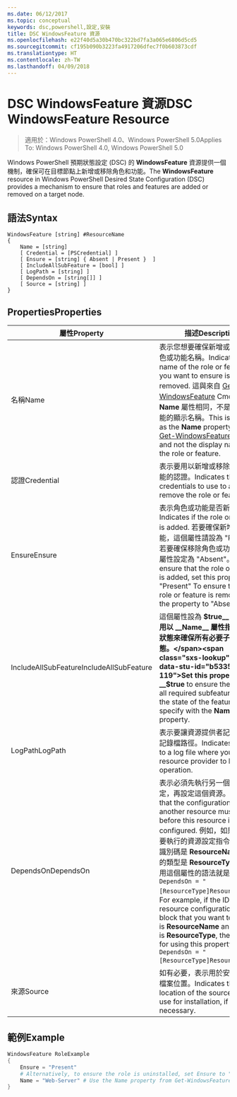 ```yaml
---
ms.date: 06/12/2017
ms.topic: conceptual
keywords: dsc,powershell,設定,安裝
title: DSC WindowsFeature 資源
ms.openlocfilehash: e22f40d5a30b470bc322bd7fa3a065e6806d5cd5
ms.sourcegitcommit: cf195b090b3223fa4917206dfec7f0b603873cdf
ms.translationtype: HT
ms.contentlocale: zh-TW
ms.lasthandoff: 04/09/2018
---
```

# <a name="dsc-windowsfeature-resource"></a><span data-ttu-id="b5335-103">DSC WindowsFeature 資源</span><span class="sxs-lookup"><span data-stu-id="b5335-103">DSC WindowsFeature Resource</span></span>

> <span data-ttu-id="b5335-104">適用於：Windows PowerShell 4.0、Windows PowerShell 5.0</span><span class="sxs-lookup"><span data-stu-id="b5335-104">Applies To: Windows PowerShell 4.0, Windows PowerShell 5.0</span></span>

<span data-ttu-id="b5335-105">Windows PowerShell 預期狀態設定 (DSC) 的 **WindowsFeature** 資源提供一個機制，確保可在目標節點上新增或移除角色和功能。</span><span class="sxs-lookup"><span data-stu-id="b5335-105">The **WindowsFeature** resource in Windows PowerShell Desired State Configuration (DSC) provides a mechanism to ensure that roles and features are added or removed on a target node.</span></span>

## <a name="syntax"></a><span data-ttu-id="b5335-106">語法</span><span class="sxs-lookup"><span data-stu-id="b5335-106">Syntax</span></span>

```
WindowsFeature [string] #ResourceName
{
    Name = [string]
    [ Credential = [PSCredential] ]
    [ Ensure = [string] { Absent | Present }  ]
    [ IncludeAllSubFeature = [bool] ]
    [ LogPath = [string] ]
    [ DependsOn = [string[]] ]
    [ Source = [string] ]
}
```

## <a name="properties"></a><span data-ttu-id="b5335-107">Properties</span><span class="sxs-lookup"><span data-stu-id="b5335-107">Properties</span></span>

|  <span data-ttu-id="b5335-108">屬性</span><span class="sxs-lookup"><span data-stu-id="b5335-108">Property</span></span>  |  <span data-ttu-id="b5335-109">描述</span><span class="sxs-lookup"><span data-stu-id="b5335-109">Description</span></span>   |
|---|---|
| <span data-ttu-id="b5335-110">名稱</span><span class="sxs-lookup"><span data-stu-id="b5335-110">Name</span></span>| <span data-ttu-id="b5335-111">表示您想要確保新增或移除的角色或功能名稱。</span><span class="sxs-lookup"><span data-stu-id="b5335-111">Indicates the name of the role or feature that you want to ensure is added or removed.</span></span> <span data-ttu-id="b5335-112">這與來自 [Get-WindowsFeature](/powershell/module/servermanager/Get-WindowsFeature) Cmdlet 的 __Name__ 屬性相同，不是角色或功能的顯示名稱。</span><span class="sxs-lookup"><span data-stu-id="b5335-112">This is the same as the __Name__ property from the [Get-WindowsFeature](/powershell/module/servermanager/Get-WindowsFeature) cmdlet, and not the display name of the role or feature.</span></span>|
| <span data-ttu-id="b5335-113">認證</span><span class="sxs-lookup"><span data-stu-id="b5335-113">Credential</span></span>| <span data-ttu-id="b5335-114">表示要用以新增或移除角色或功能的認證。</span><span class="sxs-lookup"><span data-stu-id="b5335-114">Indicates the credentials to use to add or remove the role or feature.</span></span>|
| <span data-ttu-id="b5335-115">Ensure</span><span class="sxs-lookup"><span data-stu-id="b5335-115">Ensure</span></span>| <span data-ttu-id="b5335-116">表示角色或功能是否新增。</span><span class="sxs-lookup"><span data-stu-id="b5335-116">Indicates if the role or feature is added.</span></span> <span data-ttu-id="b5335-117">若要確保新增角色或功能，這個屬性請設為 "Present"。若要確保移除角色或功能，請將屬性設定為 "Absent"。</span><span class="sxs-lookup"><span data-stu-id="b5335-117">To ensure that the role or feature is added, set this property to "Present" To ensure that the role or feature is removed, set the property to "Absent".</span></span>|
| <span data-ttu-id="b5335-118">IncludeAllSubFeature</span><span class="sxs-lookup"><span data-stu-id="b5335-118">IncludeAllSubFeature</span></span>| <span data-ttu-id="b5335-119">這個屬性設為 __$true__ 可讓您使用以 __Name__ 屬性指定的功能狀態來確保所有必要子功能的狀態。</span><span class="sxs-lookup"><span data-stu-id="b5335-119">Set this property to __$true__ to ensure the state of all required subfeatures with the state of the feature you specify with the __Name__ property.</span></span>|
| <span data-ttu-id="b5335-120">LogPath</span><span class="sxs-lookup"><span data-stu-id="b5335-120">LogPath</span></span>| <span data-ttu-id="b5335-121">表示要讓資源提供者記錄作業的記錄檔路徑。</span><span class="sxs-lookup"><span data-stu-id="b5335-121">Indicates the path to a log file where you want the resource provider to log the operation.</span></span>|
| <span data-ttu-id="b5335-122">DependsOn</span><span class="sxs-lookup"><span data-stu-id="b5335-122">DependsOn</span></span>| <span data-ttu-id="b5335-123">表示必須先執行另一個資源的設定，再設定這個資源。</span><span class="sxs-lookup"><span data-stu-id="b5335-123">Indicates that the configuration of another resource must run before this resource is configured.</span></span> <span data-ttu-id="b5335-124">例如，如果第一個想要執行的資源設定指令碼區塊的識別碼是 __ResourceName__，而它的類型是 __ResourceType__，則使用這個屬性的語法就是 `DependsOn = "[ResourceType]ResourceName"`。</span><span class="sxs-lookup"><span data-stu-id="b5335-124">For example, if the ID of the resource configuration script block that you want to run first is __ResourceName__ and its type is __ResourceType__, the syntax for using this property is `DependsOn = "[ResourceType]ResourceName"`.</span></span>|
| <span data-ttu-id="b5335-125">來源</span><span class="sxs-lookup"><span data-stu-id="b5335-125">Source</span></span>| <span data-ttu-id="b5335-126">如有必要，表示用於安裝的來源檔案位置。</span><span class="sxs-lookup"><span data-stu-id="b5335-126">Indicates the location of the source file to use for installation, if necessary.</span></span>|

## <a name="example"></a><span data-ttu-id="b5335-127">範例</span><span class="sxs-lookup"><span data-stu-id="b5335-127">Example</span></span>
```powershell
WindowsFeature RoleExample
{
    Ensure = "Present"
    # Alternatively, to ensure the role is uninstalled, set Ensure to "Absent"
    Name = "Web-Server" # Use the Name property from Get-WindowsFeature
}
```